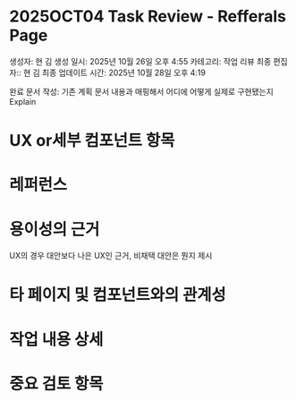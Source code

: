 # 2025OCT04 Task Review - Refferals Page

생성자: 현 김
생성 일시: 2025년 10월 26일 오후 4:55
카테고리: 작업 리뷰
최종 편집자:: 현 김
최종 업데이트 시간: 2025년 10월 28일 오후 4:19

완료 문서 작성: 기존 계획 문서 내용과 매핑해서 어디에 어떻게 실제로 구현됐는지 Explain

# UX or세부 컴포넌트 항목

# 레퍼런스

# 용이성의 근거

UX의 경우 대안보다 나은 UX인 근거, 비채택 대안은 뭔지 제시

# 타 페이지 및 컴포넌트와의 관계성

# 작업 내용 상세

# 중요 검토 항목